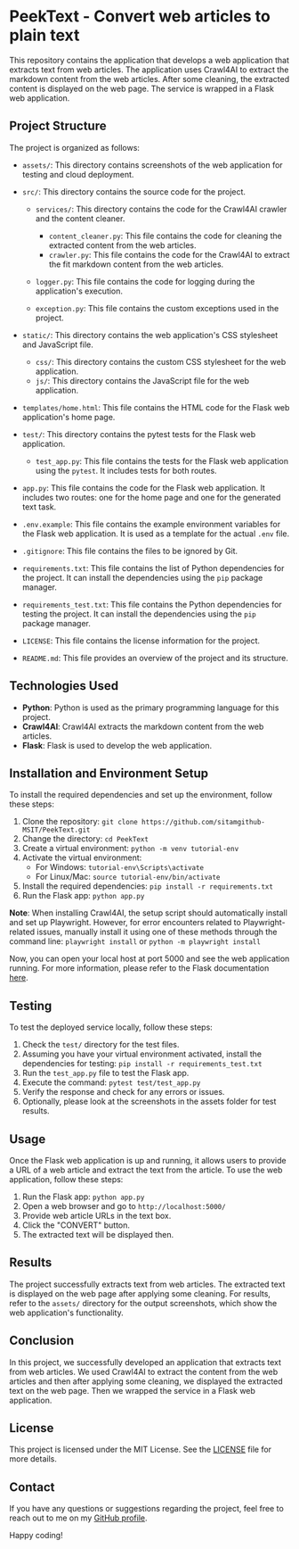 # PeekText - Convert web articles to plain text

This repository contains the application that develops a web application that extracts text from web articles. The application uses Crawl4AI to extract the markdown content from the web articles. After some cleaning, the extracted content is displayed on the web page. The service is wrapped in a Flask web application.

## Project Structure

The project is organized as follows:

- `assets/`: This directory contains screenshots of the web application for testing and cloud deployment.

- `src/`: This directory contains the source code for the project.

  - `services/`: This directory contains the code for the Crawl4AI crawler and the content cleaner.

    - `content_cleaner.py`: This file contains the code for cleaning the extracted content from the web articles.
    - `crawler.py`: This file contains the code for the Crawl4AI to extract the fit markdown content from the web articles.

  - `logger.py`: This file contains the code for logging during the application's execution.
  - `exception.py`: This file contains the custom exceptions used in the project.

- `static/`: This directory contains the web application's CSS stylesheet and JavaScript file.

  - `css/`: This directory contains the custom CSS stylesheet for the web application.
  - `js/`: This directory contains the JavaScript file for the web application.

- `templates/home.html`: This file contains the HTML code for the Flask web application's home page.

- `test/`: This directory contains the pytest tests for the Flask web application.

  - `test_app.py`: This file contains the tests for the Flask web application using the `pytest`. It includes tests for both routes.

- `app.py`: This file contains the code for the Flask web application. It includes two routes: one for the home page and one for the generated text task.

- `.env.example`: This file contains the example environment variables for the Flask web application. It is used as a template for the actual `.env` file.
- `.gitignore`: This file contains the files to be ignored by Git.
- `requirements.txt`: This file contains the list of Python dependencies for the project. It can install the dependencies using the `pip` package manager.
- `requirements_test.txt`: This file contains the Python dependencies for testing the project. It can install the dependencies using the `pip` package manager.
- `LICENSE`: This file contains the license information for the project.
- `README.md`: This file provides an overview of the project and its structure.

## Technologies Used

- **Python**: Python is used as the primary programming language for this project.
- **Crawl4AI**: Crawl4AI extracts the markdown content from the web articles.
- **Flask**: Flask is used to develop the web application.

## Installation and Environment Setup

To install the required dependencies and set up the environment, follow these steps:

1. Clone the repository: `git clone https://github.com/sitamgithub-MSIT/PeekText.git`
2. Change the directory: `cd PeekText`
3. Create a virtual environment: `python -m venv tutorial-env`
4. Activate the virtual environment:
   - For Windows: `tutorial-env\Scripts\activate`
   - For Linux/Mac: `source tutorial-env/bin/activate`
5. Install the required dependencies: `pip install -r requirements.txt`
6. Run the Flask app: `python app.py`

**Note**: When installing Crawl4AI, the setup script should automatically install and set up Playwright. However, for error encounters related to Playwright-related issues, manually install it using one of these methods through the command line:
`playwright install` or `python -m playwright install`

Now, you can open your local host at port 5000 and see the web application running. For more information, please refer to the Flask documentation [here](https://flask.palletsprojects.com/en/2.0.x/quickstart/#debug-mode).

## Testing

To test the deployed service locally, follow these steps:

1. Check the `test/` directory for the test files.
2. Assuming you have your virtual environment activated, install the dependencies for testing: `pip install -r requirements_test.txt`
3. Run the `test_app.py` file to test the Flask app.
4. Execute the command: `pytest test/test_app.py`
5. Verify the response and check for any errors or issues.
6. Optionally, please look at the screenshots in the assets folder for test results.

## Usage

Once the Flask web application is up and running, it allows users to provide a URL of a web article and extract the text from the article. To use the web application, follow these steps:

1. Run the Flask app: `python app.py`
2. Open a web browser and go to `http://localhost:5000/`
3. Provide web article URLs in the text box.
4. Click the "CONVERT" button.
5. The extracted text will be displayed then.

## Results

The project successfully extracts text from web articles. The extracted text is displayed on the web page after applying some cleaning. For results, refer to the `assets/` directory for the output screenshots, which show the web application's functionality.

## Conclusion

In this project, we successfully developed an application that extracts text from web articles. We used Crawl4AI to extract the content from the web articles and then after applying some cleaning, we displayed the extracted text on the web page. Then we wrapped the service in a Flask web application.

## License

This project is licensed under the MIT License. See the [LICENSE](LICENSE) file for more details.

## Contact

If you have any questions or suggestions regarding the project, feel free to reach out to me on my [GitHub profile](https://github.com/sitamgithub-MSIT).

Happy coding!
